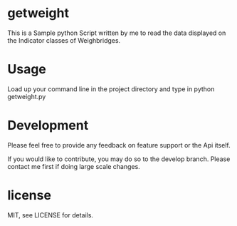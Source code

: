 # getweight

This is a Sample python Script written by me to read the data displayed on the Indicator classes of Weighbridges.

# Usage

Load up your command line in the project directory and type in
python getweight.py

# Development
Please feel free to provide any feedback on feature support or the Api itself.

If you would like to contribute, you may do so to the develop branch. Please contact me first if doing large scale changes.

# license
MIT, see LICENSE for details.
